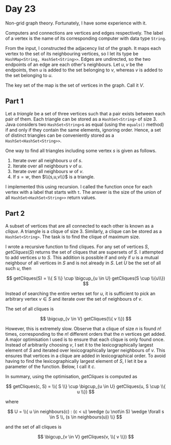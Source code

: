 # Day 23

Non-grid graph theory. Fortunately, I have some experience with it.

Computers and connections are vertices and edges respectively. The label of a vertex is the name of its corresponding computer with data type `String`.

From the input, I constructed the adjacency list of the graph. It maps each vertex to the set of its neighbouring vertices, so I let its type be `HashMap<String, HashSet<String>>`. Edges are undirected, so the two endpoints of an edge are each other's neighbours. Let $u,v$ be the endpoints, then $u$ is added to the set belonging to $v$, whereas $v$ is added to the set belonging to $u$.

The key set of the map is the set of vertices in the graph. Call it $V$.

## Part 1

Let a *triangle* be a set of three vertices such that a pair exists between each pair of them. Each triangle can be stored as a `HashSet<String>` of size $3$. Java considers two `HashSet<String>`s as equal (using the `equals()` method) if and only if they contain the same elements, ignoring order. Hence, a set of distinct triangles can be conveniently stored as a `HashSet<HashSet<String>>`.

One way to find all triangles including some vertex $s$ is given as follows.

1. Iterate over all neighbours $u$ of $s$.
2. Iterate over all neighbours $v$ of $u$.
3. Iterate over all neighbours $w$ of $v$.
4. If $s=w$, then $\\{s,u,v\\}$ is a triangle.

I implemented this using recursion. I called the function once for each vertex with a label that starts with `t`. The answer is the size of the union of all `HashSet<HashSet<String>>` return values.

## Part 2

A subset of vertices that are all connected to each other is known as a *clique*. A triangle is a clique of size $3$. Similarly, a clique can be stored as a `HashSet<String>`. The task is to find the clique of maximum size.

I wrote a recursive function to find cliques. For any set of vertices $S$, $getCliques(S)$ returns the set of cliques that are supersets of $S$. I attempted to add vertices $u$ to $S$. This addition is possible if and only if $u$ is a mutual neighbour of all vertices in $S$ and is not already in $S$. Let $U$ be the set of all such $u$, then

$$
getCliques(S) = \\{ S \\} \cup \bigcup_{u \in U} getCliques(S \cup \\{u\\})
$$

Instead of searching the entire vertex set for $u$, it is sufficient to pick an arbitrary vertex $`v \in S`$ and iterate over the set of neighbours of $v$.

The set of all cliques is

$$
\bigcup_{v \in V} getCliques(\\{ v \\})
$$

However, this is extremely slow. Observe that a clique of size $n$ is found $n!$ times, corresponding to the $n!$ different orders that the $n$ vertices get added. A major optimisation I used is to ensure that each clique is only found once. Instead of arbitrarily choosing $v$, I set it to the lexicographically largest element of $S$ and iterated over lexicographically larger neighbours of $v$. This ensures that vertices in a clique are added in lexicographical order. To avoid having to find the lexicographically largest element of $S$, I let it be a parameter of the function. Below, I call it $c$.

In summary, using the optimisation, $getCliques$ is computed as

$$
getCliques(c, S) = \\{ S \\} \cup \bigcup_{u \in U} getCliques(u, S \cup \\{ u \\})
$$

where

$$
U = \\{ u \in neighbours(c) : (c < u) \wedge (u \not\in S) \wedge \forall s \in S \\, (s \in neighbours(u)) \\}
$$

and the set of all cliques is

$$
\bigcup_{v \in V} getCliques(v, \\{ v \\})
$$
